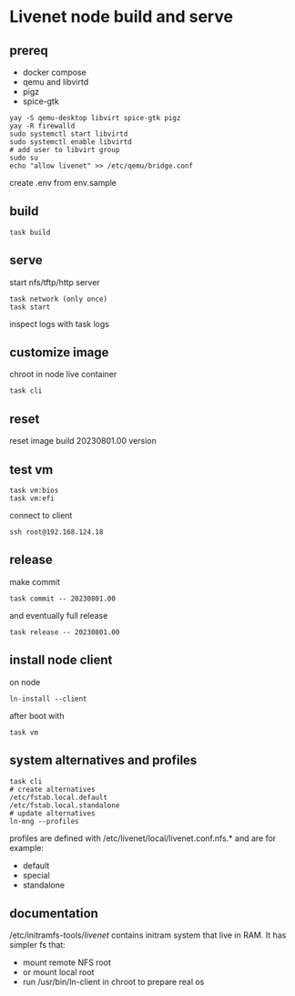 # Livenet node build and serve


## prereq

- docker compose
- qemu and libvirtd
- pigz
- spice-gtk
```
yay -S qemu-desktop libvirt spice-gtk pigz
yay -R firewalld
sudo systemctl start libvirtd
sudo systemctl enable libvirtd
# add user to libvirt group
sudo su
echo "allow livenet" >> /etc/qemu/bridge.conf
```

create .env from env.sample


## build


```
task build
```

## serve

start nfs/tftp/http server

```
task network (only once)
task start
```

inspect logs with task logs


## customize image

chroot in node live container
```
task cli
```

## reset

reset image build 20230801.00 version

## test vm

```
task vm:bios
task vm:efi
```

connect to client
```
ssh root@192.168.124.18
```
## release

make commit

```
task commit -- 20230801.00
```

and eventually full release
```
task release -- 20230801.00
```


## install node client

on node
```
ln-install --client
```

after boot with
```
task vm
```

## system alternatives and profiles

```
task cli
# create alternatives
/etc/fstab.local.default
/etc/fstab.local.standalone
# update alternatives
ln-mng --profiles

```

profiles are defined with /etc/livenet/local/livenet.conf.nfs.* and are for example:
- default
- special
- standalone


## documentation

/etc/initramfs-tools/*livenet* contains initram system that live in RAM. It has simpler fs that:
- mount remote NFS root
- or mount local root
- run /usr/bin/ln-client in chroot to prepare real os
